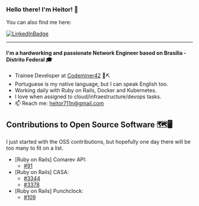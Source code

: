 ### Hello there! I'm Heitor! :ghost:

You can also find me here:

[![LinkedInBadge](https://img.shields.io/badge/-LinkedIn-blue?style=flat&logo=Linkedin&logoColor=white&link=www.linkedin.com/in/heitor-de-melo-cardozo)](https://www.linkedin.com/in/heitor-de-melo-cardozo)

---

#### I'm a hardworking and passionate Network Engineer based on Brasília - Distrito Federal 🎓

- Trainee Developer at [Codeminer42](https://www.codeminer42.com/) 👷⛏️
- Portuguese is my native language, but I can speak English too. 
- Working daily with Ruby on Rails, Docker and Kubernetes.
- I love when assigned to cloud/infraestructure/devops tasks.
- 📫 Reach me: heitor711n@gmail.com

## Contributions to Open Source Software 🗺️🖥️
I just started with the OSS contributions, but hopefully one day there will be too many to fit on a list.
  - [Ruby on Rails] Comarev API:
    - [#91](https://github.com/comarev/comarev/pull/99)
  - [Ruby on Rails] CASA: 
    - [#3344](https://github.com/rubyforgood/casa/issues/3344)
    - [#3378](https://github.com/rubyforgood/casa/issues/3378)
  - [Ruby on Rails] Punchclock:
    - [#109](https://github.com/Codeminer42/Punchclock/issues/109)

